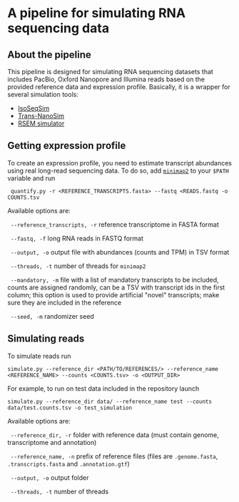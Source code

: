 # A pipeline for simulating RNA sequencing data


## About the pipeline

This pipeline is designed for simulating RNA sequencing datasets that includes
PacBio, Oxford Nanopore and Illumina reads based on the provided reference data and 
expression profile. Basically, it is a wrapper for several simulation tools: 
- [IsoSeqSim](https://github.com/yunhaowang/IsoSeqSim)
- [Trans-NanoSim](https://github.com/bcgsc/NanoSim)
- [RSEM simulator](http://deweylab.biostat.wisc.edu/rsem/README.html)


## Getting expression profile

To create an expression profile, you need to estimate transcript abundances 
using real long-read sequencing data. To do so, add [`minimap2`](https://github.com/lh3/minimap2) to your
`$PATH` variable and run

``` quantify.py -r <REFERENCE_TRANSCRIPTS.fasta> --fastq <READS.fastq -o COUNTS.tsv```

Available options are:

``` --reference_transcripts, -r``` reference transcriptome in FASTA format

``` --fastq, -f``` long RNA reads in FASTQ format

``` --output, -o``` output file with abundances (counts and TPM) in TSV format

``` --threads, -t``` number of threads for `minimap2`

``` --mandatory, -m``` file with a list of mandatory transcripts to be included,
                       counts are assigned randomly, can be a TSV with transcript ids in the first column;
                       this option is used to provide artificial "novel" transcripts;
                       make sure they are included in the reference

``` --seed, -m``` randomizer seed

## Simulating reads

To simulate reads run

``` simulate.py --reference_dir <PATH/TO/REFERENCES/> --reference_name <REFERENCE_NAME> --counts <COUNTS.tsv> -o <OUTPUT_DIR> ```

For example, to run on test data included in the repository launch

``` simulate.py --reference_dir data/ --reference_name test --counts data/test.counts.tsv -o test_simulation ```

Available options are:

``` --reference_dir, -r``` folder with reference data (must contain genome, transcriptome and annotation)

``` --reference_name, -n``` prefix of reference files (files are `.genome.fasta`, `.transcripts.fasta` and `.annotation.gtf`) 

``` --output, -o``` output folder

``` --threads, -t``` number of threads